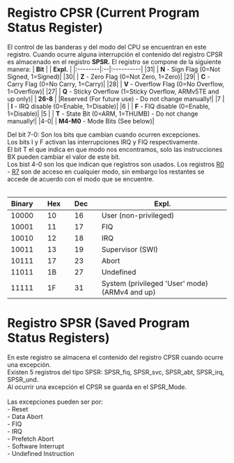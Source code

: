 # Registro CPSR (Current Program Status Register) #

El control de las banderas y del modo del CPU se encuentran en este registro. Cuando ocurre alguna interrupción el contenido del registro CPSR es almacenado en el registro **SPSR.**
El registro se compone de la siguiente manera:
| **Bit** |   | **Expl.** |
|:--------|:--|:----------|
|31|    | **N** - Sign Flag       (0=Not Signed, 1=Signed)|
|30|    | **Z** - Zero Flag       (0=Not Zero, 1=Zero)|
|29|    | **C** - Carry Flag      (0=No Carry, 1=Carry)|
|28|    | **V** - Overflow Flag   (0=No Overflow, 1=Overflow)|
|27|    | **Q** - Sticky Overflow (1=Sticky Overflow, ARMv5TE and up only)|
| **26-8** |  |Reserved            (For future use) - Do not change manually!|
|7 |     | **I** - IRQ disable     (0=Enable, 1=Disable)|
|6 |     | **F** - FIQ disable     (0=Enable, 1=Disable)|
|5 |     | **T** - State Bit       (0=ARM, 1=THUMB) - Do not change manually!|
|4-0|   | **M4-M0** - Mode Bits   (See below)|

Del bit 7-0: Son los bits que cambian cuando ocurren excepciones.
<br>
Los bits I y F activan las interrupciones IRQ y FIQ respectivamente.<br>
El bit T el que indica en que modo nos encontramos, solo las instrucciones BX pueden cambiar el valor de este bit.<br>
Los bist 4-0 son los que indican que registros son usados. Los registros <a href='https://code.google.com/p/biogba/source/detail?r=0'>R0</a> - <a href='https://code.google.com/p/biogba/source/detail?r=7'>R7</a> son de acceso en cualquier modo, sin embargo los restantes se accede de acuerdo con el modo que se encuentre.<br>
<br>
<table><thead><th> <b>Binary</b> </th><th> </th><th> <b>Hex</b> </th><th> </th><th> <b>Dec</b> </th><th>  </th><th> <b>Expl.</b> </th></thead><tbody>
<tr><td>10000</td><td>  </td><td>10</td><td>  </td><td>16</td><td>  </td><td>User (non-privileged)</td></tr>
<tr><td>10001</td><td>  </td><td>11</td><td>  </td><td>17</td><td>  </td><td>FIQ</td></tr>
<tr><td>10010</td><td>  </td><td>12</td><td>  </td><td>18</td><td>  </td><td>IRQ</td></tr>
<tr><td>10011</td><td>  </td><td>13</td><td>  </td><td>19</td><td>  </td><td>Supervisor (SWI)</td></tr>
<tr><td>10111</td><td>  </td><td>17</td><td>  </td><td>23</td><td>  </td><td>Abort</td></tr>
<tr><td>11011</td><td>  </td><td>1B</td><td>  </td><td>27</td><td>  </td><td>Undefined</td></tr>
<tr><td>11111</td><td>  </td><td>1F</td><td>  </td><td>31</td><td>  </td><td>System (privileged 'User' mode) (ARMv4 and up)</td></tr></tbody></table>

<h1>Registro SPSR (Saved Program Status Registers)</h1>
En este registro se almacena el contenido del registro CPSR cuando ocurre una excepción. <br>
Existen 5 registros del tipo SPSR: SPSR_fiq, SPSR_svc, SPSR_abt, SPSR_irq, SPSR_und. <br>
Al ocurrir una excepción el CPSR se guarda en el SPSR_Mode.<br>
<br>
Las excepciones pueden ser por:<br>
- Reset<br>
- Data Abort<br>
- FIQ<br>
- IRQ<br>
- Prefetch Abort<br>
- Software Interrupt<br>
- Undefined Instruction<br>
<br>